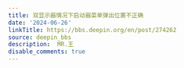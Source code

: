 ```yaml
---
title: 双显示器情况下启动器菜单弹出位置不正确
date: '2024-06-26'
linkTitle: https://bbs.deepin.org/en/post/274262
source: deepin_bbs
description:  MR.王 
disable_comments: true
---
```


